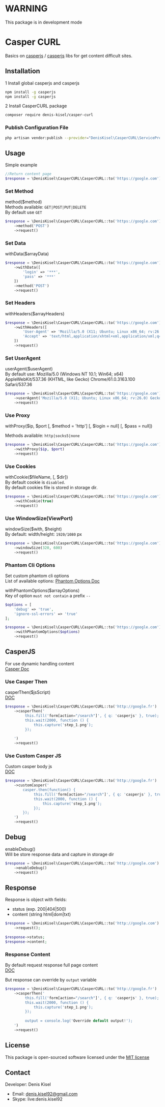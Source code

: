 # WARNING
This package is in development mode

# Casper CURL

Basics on [casperjs](https://casperjs.org/) / [casperjs](http://casperjs.org/) libs for get content difficult sites.

## Installation

1 Install global casperjs and casperjs
```bash
npm install -g casperjs
npm install -g casperjs
```

2 Install CasperCURL package
```bash
composer require denis-kisel/casper-curl
```

### Publish Configuration File

```bash
php artisan vendor:publish --provider="DenisKisel\CasperCURL\ServiceProvider" --tag="config"
```

## Usage
Simple example

```php
//Return content page
$response = \DenisKisel\CasperCURL\CasperCURL::to('https://google.com')->request()
```

### Set Method
method($method)  
Methods available: `GET|POST|PUT|DELETE`  
By default use `GET`

```php
$response = \DenisKisel\CasperCURL\CasperCURL::to('https://google.com')
    ->method('POST')
    ->request()
```

### Set Data
withData($arrayData)  

```php
$response = \DenisKisel\CasperCURL\CasperCURL::to('https://google.com')
    ->withData([
        'login' => '***',
        'pass' => '***'
    ])
    ->method('POST')
    ->request()
```

### Set Headers
withHeaders($arrayHeaders)  

```php
$response = \DenisKisel\CasperCURL\CasperCURL::to('https://google.com')
    ->withHeaders([
        'User-Agent' => 'Mozilla/5.0 (X11; Ubuntu; Linux x86_64; rv:26.0) Gecko/20100101 Firefox/26.0',
        'Accept' => 'text/html,application/xhtml+xml,application/xml;q=0.9,*/*;q=0.8'
    ])
    ->request()
```

### Set UserAgent
userAgent($userAgent)  
By default use: Mozilla/5.0 (Windows NT 10.1; Win64; x64) AppleWebKit/537.36 (KHTML, like Gecko) Chrome/61.0.3163.100 Safari/537.36

```php
$response = \DenisKisel\CasperCURL\CasperCURL::to('https://google.com')
    ->userAgent('Mozilla/5.0 (X11; Ubuntu; Linux x86_64; rv:26.0) Gecko/20100101 Firefox/26.0')
    ->request()
```

### Use Proxy
withProxy($ip, $port \[, $method = 'http'] \[, $login = null] \[, $pass = null])

Methods available: `http|socks5|none`

```php
$response = \DenisKisel\CasperCURL\CasperCURL::to('https://google.com')
    ->withProxy($ip, $port)
    ->request()
```

### Use Cookies
withCookie($fileName, \[, $dir])  
By default cookie is `disabled`.  
By default cookies file is stored in storage dir.

```php
$response = \DenisKisel\CasperCURL\CasperCURL::to('https://google.com')
    ->withCookie(true)
    ->request()
```

### Use WindowSize(ViewPort)
windowSize($with, $height)  
By default: width/height: `1920/1080` px

```php
$response = \DenisKisel\CasperCURL\CasperCURL::to('https://google.com')
    ->windowSize(320, 600)
    ->request()
```

### Phantom Cli Options
Set custom phantom cli options  
List of available options: [Phantom Options Doc](https://phantomjs.org/api/command-line.html)

withPhantomOptions($arrayOptions)  
Key of option `must not contain` a prefix `--`

```php
$options = [
    'debug' => 'true',
    'ignore-ssl-errors' => 'true'
];

$response = \DenisKisel\CasperCURL\CasperCURL::to('https://google.com')
    ->withPhantomOptions($options)
    ->request()
```

## CasperJS
For use dynamic handling content  
[Casper Doc](http://casperjs.org/)

### Use Casper Then
casperThen($jsScript)  
[DOC](http://docs.casperjs.org/en/latest/modules/casper.html#then)

```php
$response = \DenisKisel\CasperCURL\CasperCURL::to('http://google.fr')
    ->casperThen('
         this.fill('form[action="/search"]', { q: 'casperjs' }, true);
         this.wait(2000, function () {
             this.capture('step_1.png');
         });
     
    ')
    ->request()
```

### Use Custom Casper JS
Custom casper body js  
[DOC](http://docs.casperjs.org/en/1.1-beta2/index.html)

```php
$response = \DenisKisel\CasperCURL\CasperCURL::to('http://google.fr')
    ->customCasper('
        casper.then(function() {
             this.fill('form[action="/search"]', { q: 'casperjs' }, true);
             this.wait(2000, function () {
                 this.capture('step_1.png');
             });
        });
    ')
    ->request()
```

## Debug
enableDebug()  
Will be store response data and capture in storage dir

```php
$response = \DenisKisel\CasperCURL\CasperCURL::to('http://google.com')
    ->enableDebug()
    ->request()
```

## Response
Response is object with fields:
* status (exp. 200|404|500)
* content (string html|dom|txt)

```php
$response = \DenisKisel\CasperCURL\CasperCURL::to('http://google.com')
    ->request();
    
$response->status;
$response->content;
```

### Response Content
By default request response full page content  
[DOC](http://docs.casperjs.org/en/latest/modules/casper.html#getpagecontent)

But response can override by `output` variable
```php
$response = \DenisKisel\CasperCURL\CasperCURL::to('http://google.fr')
    ->casperThen('
         this.fill('form[action="/search"]', { q: 'casperjs' }, true);
         this.wait(2000, function () {
             this.capture('step_1.png');
         });
         
         output = console.log('Override default output!');
    ')
    ->request()
```


## License
This package is open-sourced software licensed under the [MIT license](https://opensource.org/licenses/MIT)

## Contact
Developer: Denis Kisel
* Email: denis.kisel92@gmail.com
* Skype: live:denis.kisel92

